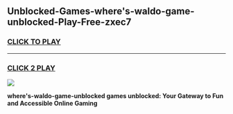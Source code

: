 
## Unblocked-Games-where's-waldo-game-unblocked-Play-Free-zxec7
<h3>
<a href="https://premium76.site?title=where's-waldo-game-unblocked&ref=23A">CLICK TO PLAY</a></h3>
<hr>

<h3>
<a href="https://premium76.site?title=where's-waldo-game-unblocked&ref=23A">CLICK 2 PLAY</a>
  
</h3>

<a href="https://premium76.site?title=where's-waldo-game-unblocked&ref=23A"><img src="https://clearcache.store/games.png"></a>


**where's-waldo-game-unblocked games unblocked: Your Gateway to Fun and Accessible Online Gaming**
